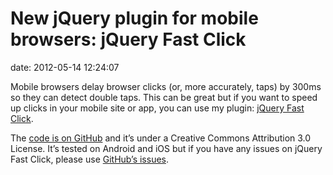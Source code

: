 # New jQuery plugin for mobile browsers: jQuery Fast Click

date:   2012-05-14 12:24:07

Mobile browsers delay browser clicks (or, more accurately, taps) by 300ms so they can detect double taps. This can be great but if you want to speed up clicks in your mobile site or app, you can use my plugin: [jQuery Fast Click](http://dave1010.github.com/jquery-fast-click/).

The [code is on GitHub](https://github.com/dave1010/jquery-fast-click) and it’s under a Creative Commons Attribution 3.0 License. It’s tested on Android and iOS but if you have any issues on jQuery Fast Click, please use [GitHub’s issues](https://github.com/dave1010/jquery-fast-click/issues).
